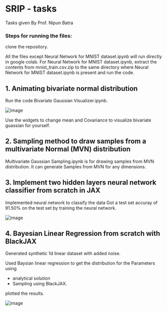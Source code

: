 # SRIP - tasks

Tasks given By Prof. Nipun Batra

### Steps for running the files:
clone the repository.

All the files except Neural Network for MNIST dataset.ipynb will run directly in google colab.
For Neural Network for MNIST dataset.ipynb, extract the contents from mnist_train.csv.zip to the same directory where Neural Network for MNIST dataset.ipynb is present and run the code.


## 1. Animating bivariate normal distribution
Run the code Bivariate Gaussian Visualizer.ipynb.

![image](https://user-images.githubusercontent.com/79975787/162630369-19168bbb-fec5-4e44-b295-37a4946e08b6.png)

Use the widgets to change mean and Covariance to visualize bivariate guassian for yourself.

## 2. Sampling method to draw samples from a multivariate Normal (MVN) distribution
Multivariate Gaussian Sampling.ipynb is for drawing samples from MVN distribution. It can generate Samples from MVN for any dimensions.

## 3. Implement two hidden layers neural network classifier from scratch in JAX
Implemented neural network to classify the data 
Got a test set accuray of 91.50% on the test set by training the neural network. 

![image](https://user-images.githubusercontent.com/79975787/162632036-514d6289-1b0e-4760-a2be-e283ae1e9fa9.png)

## 4. Bayesian Linear Regression from scratch with BlackJAX
Generated synthetic 1d linear dataset with added noise.

Used Baysian linear regression to get the distribution for the Parameters using

<ul>
  <li>analytical solution</li>
  <li>Sampling using BlackJAX.</li>
</ul>

plotted the results.

![image](https://user-images.githubusercontent.com/79975787/162631914-4d2cba8b-25fe-41d2-b86b-9b577c39b61b.png)





